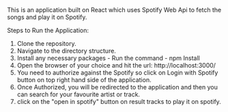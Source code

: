 This is an application built on React which uses Spotify Web Api to fetch the songs and play it on Spotify.

Steps to Run the Application:
1. Clone the repository.
2. Navigate to the directory structure.
3. Install any necessary packages - Run the command - npm Install
4. Open the browser of your choice and hit the url: http://localhost:3000/
5. You need to authorize against the Spotify so click on Login with Spotify button on top right hand side of the application.
6. Once Authorized, you will be redirected to the application and then you can search for your favourite artist or track.
7. click on the "open in spotify" button on result tracks to play it on spotify.
